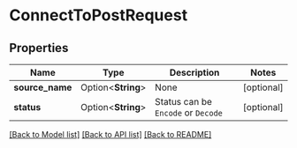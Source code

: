 # ConnectToPostRequest

## Properties

Name | Type | Description | Notes
------------ | ------------- | ------------- | -------------
**source_name** | Option<**String**> | None | [optional]
**status** | Option<**String**> | Status can be `Encode` or `Decode` | [optional]

[[Back to Model list]](../README.md#documentation-for-models) [[Back to API list]](../README.md#documentation-for-api-endpoints) [[Back to README]](../README.md)


